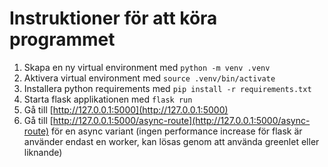 # Instruktioner för att köra programmet
1. Skapa en ny virtual environment med ```python -m venv .venv```
2. Aktivera virtual environment med ```source .venv/bin/activate```
3. Installera python requirements med  ```pip install -r requirements.txt```
4. Starta flask applikationen med ```flask run```
5. Gå till [http://127.0.0.1:5000](http://127.0.0.1:5000)
6. Gå till [http://127.0.0.1:5000/async-route](http://127.0.0.1:5000/async-route) för en async variant (ingen performance increase för flask är använder endast en worker, kan lösas genom att använda greenlet eller liknande)